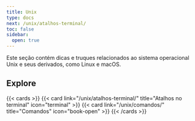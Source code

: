 ```yaml
---
title: Unix
type: docs
next: /unix/atalhos-terminal/
toc: false
sidebar:
  open: true
---
```


Este seção contém dicas e truques relacionados ao sistema operacional Unix e seus derivados, como Linux e macOS.

## Explore

{{< cards >}}
{{< card link="/unix/atalhos-terminal/" title="Atalhos no terminal" icon="terminal" >}}
{{< card link="/unix/comandos/" title="Comandos" icon="book-open" >}}
{{< /cards >}}
